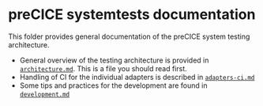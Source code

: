 # preCICE systemtests documentation

This folder provides general documentation of the preCICE system testing architecture.

- General overview of the testing architecture is provided in [`architecture.md`](./architecture.md). This is a file you should read first.
- Handling of CI for the individual adapters is described in [`adapters-ci.md`](./adapters-ci.md)
- Some tips and practices for the development are found in [`development.md`](./development.md)
